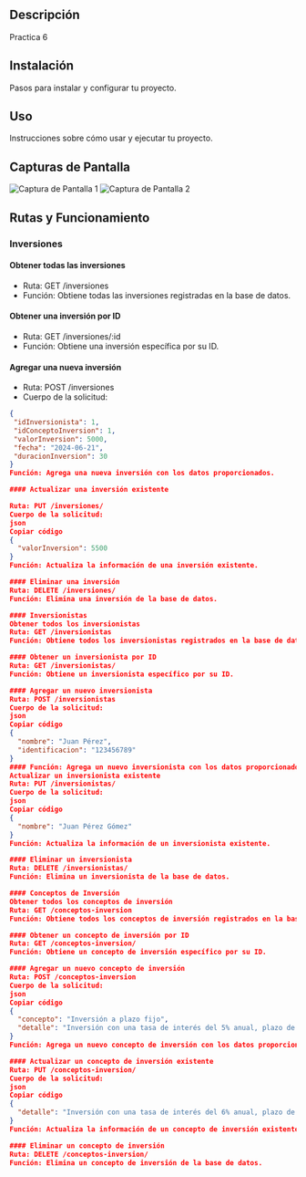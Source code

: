 ## Descripción
Practica 6

## Instalación
Pasos para instalar y configurar tu proyecto.

## Uso
Instrucciones sobre cómo usar y ejecutar tu proyecto.

## Capturas de Pantalla
![Captura de Pantalla 1](ruta/a/tu/captura1.png)
![Captura de Pantalla 2](ruta/a/tu/captura2.png)

## Rutas y Funcionamiento

### Inversiones

#### Obtener todas las inversiones
- Ruta: GET /inversiones
- Función: Obtiene todas las inversiones registradas en la base de datos.

#### Obtener una inversión por ID
- Ruta: GET /inversiones/:id
- Función: Obtiene una inversión específica por su ID.

#### Agregar una nueva inversión

- Ruta: POST /inversiones
- Cuerpo de la solicitud:
```json
{
 "idInversionista": 1,
 "idConceptoInversion": 1,
 "valorInversion": 5000,
 "fecha": "2024-06-21",
 "duracionInversion": 30
}
Función: Agrega una nueva inversión con los datos proporcionados.

#### Actualizar una inversión existente

Ruta: PUT /inversiones/
Cuerpo de la solicitud:
json
Copiar código
{
  "valorInversion": 5500
}
Función: Actualiza la información de una inversión existente.

#### Eliminar una inversión
Ruta: DELETE /inversiones/
Función: Elimina una inversión de la base de datos.

#### Inversionistas
Obtener todos los inversionistas
Ruta: GET /inversionistas
Función: Obtiene todos los inversionistas registrados en la base de datos.

#### Obtener un inversionista por ID
Ruta: GET /inversionistas/
Función: Obtiene un inversionista específico por su ID.

#### Agregar un nuevo inversionista
Ruta: POST /inversionistas
Cuerpo de la solicitud:
json
Copiar código
{
  "nombre": "Juan Pérez",
  "identificacion": "123456789"
}
#### Función: Agrega un nuevo inversionista con los datos proporcionados.
Actualizar un inversionista existente
Ruta: PUT /inversionistas/
Cuerpo de la solicitud:
json
Copiar código
{
  "nombre": "Juan Pérez Gómez"
}
Función: Actualiza la información de un inversionista existente.

#### Eliminar un inversionista
Ruta: DELETE /inversionistas/
Función: Elimina un inversionista de la base de datos.

#### Conceptos de Inversión
Obtener todos los conceptos de inversión
Ruta: GET /conceptos-inversion
Función: Obtiene todos los conceptos de inversión registrados en la base de datos.

#### Obtener un concepto de inversión por ID
Ruta: GET /conceptos-inversion/
Función: Obtiene un concepto de inversión específico por su ID.

#### Agregar un nuevo concepto de inversión
Ruta: POST /conceptos-inversion
Cuerpo de la solicitud:
json
Copiar código
{
  "concepto": "Inversión a plazo fijo",
  "detalle": "Inversión con una tasa de interés del 5% anual, plazo de 12 meses."
}
Función: Agrega un nuevo concepto de inversión con los datos proporcionados.

#### Actualizar un concepto de inversión existente
Ruta: PUT /conceptos-inversion/
Cuerpo de la solicitud:
json
Copiar código
{
  "detalle": "Inversión con una tasa de interés del 6% anual, plazo de 12 meses."
}
Función: Actualiza la información de un concepto de inversión existente.

#### Eliminar un concepto de inversión
Ruta: DELETE /conceptos-inversion/
Función: Elimina un concepto de inversión de la base de datos.


